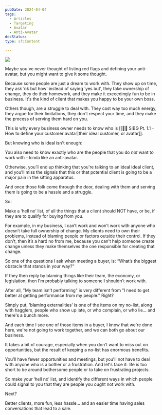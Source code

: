 ```yaml
---
pubDate: 2024-04-04
tags:
  - Articles
  - Targeting
  - Avatar
  - Anti-Avatar
docStatus: 
type: sfcContent

---
```


![](SalesFlowCoach.app_Why-you-should-define-an-anti-avatar_MartinStellar.jpg)

Maybe you've never thought of listing red flags and defining your anti-avatar, but you might want to give it some thought.

Because some people are just a dream to work with. They show up on time, they ask ‘ok but how’ instead of saying ‘yes but’, they take ownership of change, they do their homework, and they make it exceedingly fun to be in business. It's the kind of client that makes you happy to be your own boss.

Others though, are a struggle to deal with. They cost way too much energy, they argue for their limitations, they don't respect your time, and they make the process of serving them hard on you.

This is why every business owner needs to know who is [[👨‍🎓 SIBG Pt. 1.1 - How to define your customer avatar|their ideal customer, or avatar]].

But knowing who is ideal isn't enough:

You also need to know exactly who are the people that you do *not* want to work with - kinda like an anti-avatar.

Otherwise, you’ll end up thinking that you're talking to an ideal ideal client, and you’ll miss the signals that this or that potential client is going to be a major pain in the sitting apparatus.

And once those folk come through the door, dealing with them and serving them is going to be a hassle and a struggle.

So:

Make a ‘hell no’ list, of all the things that a client should NOT have, or be, if they are to qualify for buying from you.

For example, in my business, I can’t work and won’t work with anyone who doesn’t take full ownership of change. My clients need to own their problems, instead of blaming people or factors outside their control. If they don't, then it’s a hard no from me, because you can't help someone create change unless they make themselves the one responsible for creating that change. 

So one of the questions I ask when meeting a buyer, is: “What’s the biggest obstacle that stands in your way?”

If they then reply by blaming things like their team, the economy, or legislation, then I'm probably talking to someone I shouldn't work with.

After all, "My team isn't performing" is very different from "I need to get better at getting performance from my people." Right?

Simply put, 'blaming externalities' is one of the items on my no-list, along with hagglers, people who show up late, or who complain, or who lie... and there's a bunch more.

And each time I see one of those items in a buyer, I know that we're done here, we're not going to work together, and we can both go about our business.

It takes a bit of courage, especially when you don't want to miss out on opportunities, but the result of keeping a no-list has enormous benefits.

You'll have fewer opportunities and meetings, but you'll not have to deal with anyone who is a bother or a frustration. And let's face it: life is too short to be around bothersome people or to take on frustrating projects.

So make your ‘hell no’ list, and identify the different ways in which people could signal to you that they are people you ought not work with.

Next?

Better clients, more fun, less hassle... and an easier time having sales conversations that lead to a sale. 

